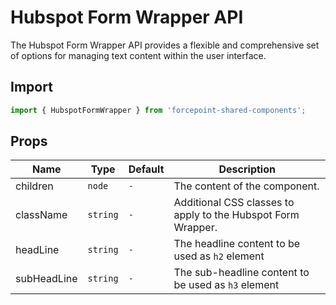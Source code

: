 # Hubspot Form Wrapper API

The Hubspot Form Wrapper API provides a flexible and comprehensive set of options for managing text content within the user interface.

## Import

```jsx
import { HubspotFormWrapper } from 'forcepoint-shared-components';
```

## Props

| Name | Type | Default | Description |
|---|---|---|---|
| children | `node` | `-` | The content of the component. |
| className | `string` | `-` | Additional CSS classes to apply to the Hubspot Form Wrapper. |
| headLine | `string` | `-` | The headline content to be used as `h2` element |
| subHeadLine | `string` | `-` | The sub-headline content to be used as `h3` element |
